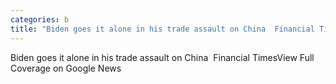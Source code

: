 ```yaml
---
categories: b
title: "Biden goes it alone in his trade assault on China  Financial Times"
---
```

Biden goes it alone in his trade assault on China&nbsp;&nbsp;Financial TimesView Full Coverage on Google News
